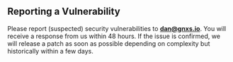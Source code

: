 ## Reporting a Vulnerability

Please report (suspected) security vulnerabilities to **[dan@gnxs.io](mailto:dan@gnxs.io)**. You will receive a response from
us within 48 hours. If the issue is confirmed, we will release a patch as soon as possible depending on complexity but historically within a few days.
